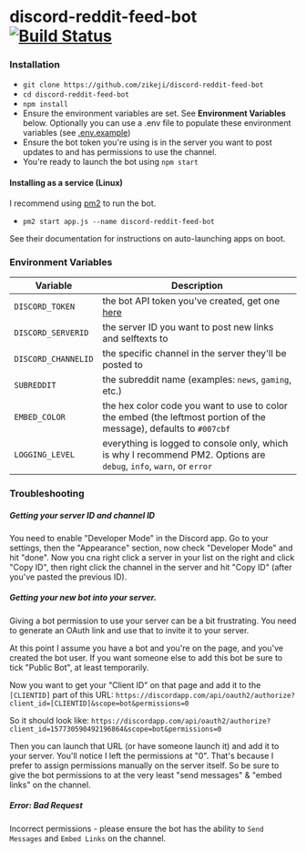 # discord-reddit-feed-bot [![Build Status](https://travis-ci.org/zikeji/discord-reddit-feed-bot.svg?branch=master)](https://travis-ci.org/zikeji/discord-reddit-feed-bot)

### Installation

 - `git clone https://github.com/zikeji/discord-reddit-feed-bot`
 - `cd discord-reddit-feed-bot`
 - `npm install`
 - Ensure the environment variables are set. See **Environment Variables** below. Optionally you can use a .env file to populate these environment variables (see [.env.example](https://github.com/zikeji/discord-reddit-feed-bot/blob/master/.env.example))
 - Ensure the bot token you're using is in the server you want to post updates to and has permissions to use the channel.
 - You're ready to launch the bot using `npm start`

#### Installing as a service (Linux)

I recommend using [pm2](https://github.com/Unitech/pm2) to run the bot.
 - `pm2 start app.js --name discord-reddit-feed-bot`

See their documentation for instructions on auto-launching apps on boot.

### Environment Variables

| Variable | Description |
| -------- | ----------- |
| `DISCORD_TOKEN` | the bot API token you've created, get one [here](https://discordapp.com/developers/applications/me) |
| `DISCORD_SERVERID` | the server ID you want to post new links and selftexts to |
| `DISCORD_CHANNELID` | the specific channel in the server they'll be posted to |
| `SUBREDDIT` | the subreddit name (examples: `news`, `gaming`, etc.) |
| `EMBED_COLOR` | the hex color code you want to use to color the embed (the leftmost portion of the message), defaults to `#007cbf` |
| `LOGGING_LEVEL` | everything is logged to console only, which is why I recommend PM2. Options are `debug`, `info`, `warn`, or `error` |

### Troubleshooting

##### Getting your server ID and channel ID

You need to enable "Developer Mode" in the Discord app. Go to your settings, then the "Appearance" section, now check "Developer Mode" and hit "done". Now you cna right click a server in your list on the right and click "Copy ID", then right click the channel in the server and hit "Copy ID" (after you've pasted the previous ID).

##### Getting your new bot into your server.

Giving a bot permission to use your server can be a bit frustrating. You need to generate an OAuth link and use that to invite it to your server.

At this point I assume you have a bot and you're on the page, and you've created the bot user. If you want someone else to add this bot be sure to tick "Public Bot", at least temporarily.

Now you want to get your "Client ID" on that page and add it to the `[CLIENTID]` part of this URL:
`https://discordapp.com/api/oauth2/authorize?client_id=[CLIENTID]&scope=bot&permissions=0`

So it should look like:
`https://discordapp.com/api/oauth2/authorize?client_id=157730590492196864&scope=bot&permissions=0`

Then you can launch that URL (or have someone launch it) and add it to your server. You'll notice I left the permissions at "0". That's because I prefer to assign permissions manually on the server itself. So be sure to give the bot permissions to at the very least "send messages" & "embed links" on the channel.

##### Error: Bad Request

Incorrect permissions - please ensure the bot has the ability to `Send Messages` and `Embed Links` on the channel.